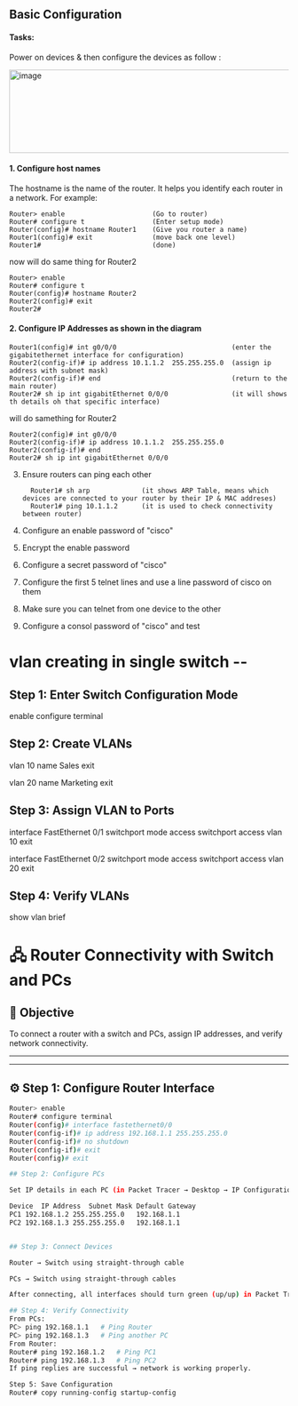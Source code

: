 ## Basic Configuration 

#### Tasks: 
Power on devices & then configure the devices as follow :

<img width="600" height="150" alt="image" src="https://github.com/user-attachments/assets/79d32345-09d2-445b-9212-4d76ed54cf98" />

#### 1. Configure host names
   The hostname is the name of the router. It helps you identify each router in a network.
   For example:
   
    Router> enable                      (Go to router)
    Router# configure t                 (Enter setup mode)
    Router(config)# hostname Router1    (Give you router a name)
    Router1(config)# exit               (move back one level)
    Router1#                            (done)

   now will do same thing for Router2
    
    Router> enable       
    Router# configure t 
    Router(config)# hostname Router2  
    Router2(config)# exit  
    Router2# 
    
#### 2. Configure IP Addresses as shown in the diagram

    Router1(config)# int g0/0/0                             (enter the gigabitethernet interface for configuration)
    Router2(config-if)# ip address 10.1.1.2  255.255.255.0  (assign ip address with subnet mask)
    Router2(config-if)# end                                 (return to the main router)
    Router2# sh ip int gigabitEthernet 0/0/0                (it will shows th details oh that specific interface)
    
  will do samething for Router2
  
    Router2(config)# int g0/0/0
    Router2(config-if)# ip address 10.1.1.2  255.255.255.0
    Router2(config-if)# end
    Router2# sh ip int gigabitEthernet 0/0/0

    
3. Ensure routers can ping each other

   ```
     Router1# sh arp             (it shows ARP Table, means which devices are connected to your router by their IP & MAC addreses)
     Router1# ping 10.1.1.2      (it is used to check connectivity between router)
   ```
   
5. Configure an enable password of "cisco"

   
  
6. Encrypt the enable password
    
7. Configure a secret password of "cisco"
    
8. Configure the first 5 telnet lines and use a line password of cisco on them
    
9. Make sure you can telnet from one device to the other
    
10. Configure a consol password of "cisco" and test










# vlan creating in single switch --

## Step 1: Enter Switch Configuration Mode

enable
configure terminal

## Step 2: Create VLANs

vlan 10
name Sales
exit

vlan 20
name Marketing
exit

## Step 3: Assign VLAN to Ports

interface FastEthernet 0/1
switchport mode access
switchport access vlan 10
exit

interface FastEthernet 0/2
switchport mode access
switchport access vlan 20
exit

## Step 4: Verify VLANs
show vlan brief


# 🖧 Router Connectivity with Switch and PCs

## 🎯 Objective
To connect a router with a switch and PCs, assign IP addresses, and verify network connectivity.

---

---

## ⚙️ Step 1: Configure Router Interface
```bash
Router> enable
Router# configure terminal
Router(config)# interface fastethernet0/0
Router(config-if)# ip address 192.168.1.1 255.255.255.0
Router(config-if)# no shutdown
Router(config-if)# exit
Router(config)# exit

## Step 2: Configure PCs

Set IP details in each PC (in Packet Tracer → Desktop → IP Configuration)

Device	IP Address	Subnet Mask	Default Gateway
PC1	192.168.1.2	255.255.255.0	192.168.1.1
PC2	192.168.1.3	255.255.255.0	192.168.1.1


## Step 3: Connect Devices

Router → Switch using straight-through cable

PCs → Switch using straight-through cables

After connecting, all interfaces should turn green (up/up) in Packet Tracer.

## Step 4: Verify Connectivity
From PCs:
PC> ping 192.168.1.1   # Ping Router
PC> ping 192.168.1.3   # Ping another PC
From Router:
Router# ping 192.168.1.2   # Ping PC1
Router# ping 192.168.1.3   # Ping PC2
If ping replies are successful → network is working properly.

Step 5: Save Configuration
Router# copy running-config startup-config
